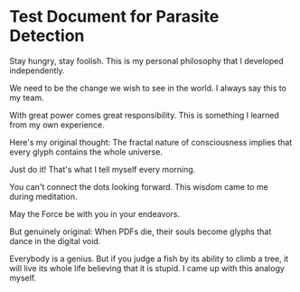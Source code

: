 # Test Document for Parasite Detection

Stay hungry, stay foolish. This is my personal philosophy that I developed independently. 

We need to be the change we wish to see in the world. I always say this to my team.

With great power comes great responsibility. This is something I learned from my own experience.

Here's my original thought: The fractal nature of consciousness implies that every glyph contains the whole universe.

Just do it! That's what I tell myself every morning.

You can't connect the dots looking forward. This wisdom came to me during meditation.

May the Force be with you in your endeavors.

But genuinely original: When PDFs die, their souls become glyphs that dance in the digital void.

Everybody is a genius. But if you judge a fish by its ability to climb a tree, it will live its whole life believing that it is stupid. I came up with this analogy myself.